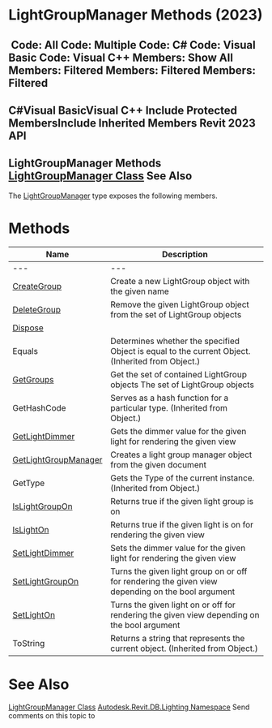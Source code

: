 # LightGroupManager Methods (2023)

﻿
 Code: All Code: Multiple Code: C# Code: Visual Basic Code: Visual C++  Members: Show All Members: Filtered Members: Filtered Members: Filtered   
---  
C#Visual BasicVisual C++
Include Protected MembersInclude Inherited Members
Revit 2023 API  
---  
LightGroupManager Methods  
[LightGroupManager Class](46515a1f-01c8-935d-2e42-dc57452d4eb9.md "LightGroupManager Class") See Also  
---  
The [LightGroupManager](46515a1f-01c8-935d-2e42-dc57452d4eb9.md "LightGroupManager Class") type exposes the following members.
# Methods
| Name | Description |
| --- | --- |
| --- | --- | --- |
| [CreateGroup](652b16ef-7f72-b079-7463-3f85575f6614.md "CreateGroup Method") | Create a new LightGroup object with the given name |
| [DeleteGroup](64437c97-488a-d75f-6159-01be84f93ba5.md "DeleteGroup Method") | Remove the given LightGroup object from the set of LightGroup objects |
| [Dispose](07383909-c881-94b0-ada2-a4037caa1888.md "Dispose Method") |
| Equals | Determines whether the specified Object is equal to the current Object. (Inherited from Object.) |
| [GetGroups](677017f7-5e44-3578-7ffe-184cc8d99d31.md "GetGroups Method") | Get the set of contained LightGroup objects The set of LightGroup objects |
| GetHashCode | Serves as a hash function for a particular type.  (Inherited from Object.) |
| [GetLightDimmer](edf4b002-99ec-1073-e150-d924a3253792.md "GetLightDimmer Method") | Gets the dimmer value for the given light for rendering the given view |
| [GetLightGroupManager](38eb96b7-6c03-3918-a914-99fa0b065851.md "GetLightGroupManager Method") | Creates a light group manager object from the given document |
| GetType | Gets the Type of the current instance. (Inherited from Object.) |
| [IsLightGroupOn](3214ec82-7ec9-ecab-e687-4e282ffe57b5.md "IsLightGroupOn Method") | Returns true if the given light group is on |
| [IsLightOn](b3ad0ab8-f465-9e6f-3194-ae5530a8892f.md "IsLightOn Method") | Returns true if the given light is on for rendering the given view |
| [SetLightDimmer](118435ea-6e2d-1299-a016-8e0f47b563c4.md "SetLightDimmer Method") | Sets the dimmer value for the given light for rendering the given view |
| [SetLightGroupOn](33b097c4-15ee-ffec-e9a9-0efdec482e12.md "SetLightGroupOn Method") | Turns the given light group on or off for rendering the given view depending on the bool argument |
| [SetLightOn](10f64022-fbdb-8a77-db6b-7d60832e6447.md "SetLightOn Method") | Turns the given light on or off for rendering the given view depending on the bool argument |
| ToString | Returns a string that represents the current object. (Inherited from Object.) |

# See Also
[LightGroupManager Class](46515a1f-01c8-935d-2e42-dc57452d4eb9.md "LightGroupManager Class")
[Autodesk.Revit.DB.Lighting Namespace](a6a04f07-7fd2-0a4e-12e7-01842ee6daaf.md "Autodesk.Revit.DB.Lighting Namespace")
Send comments on this topic to 